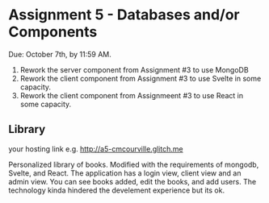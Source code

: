 Assignment 5 - Databases and/or Components
===

Due: October 7th, by 11:59 AM.

1. Rework the server component from Assignment #3 to use MongoDB 
2. Rework the client component from Assignment #3 to use Svelte in some capacity.
3. Rework the client component from Assignmeent #3 to use React in some capacity.

## Library 

your hosting link e.g. http://a5-cmcourville.glitch.me

Personalized library of books. Modified with the requirements of mongodb, Svelte, and React. The application has a login view, client view and an admin view. You can see books added, edit the books, and add users. The technology kinda hindered the develement experience but its ok. 
